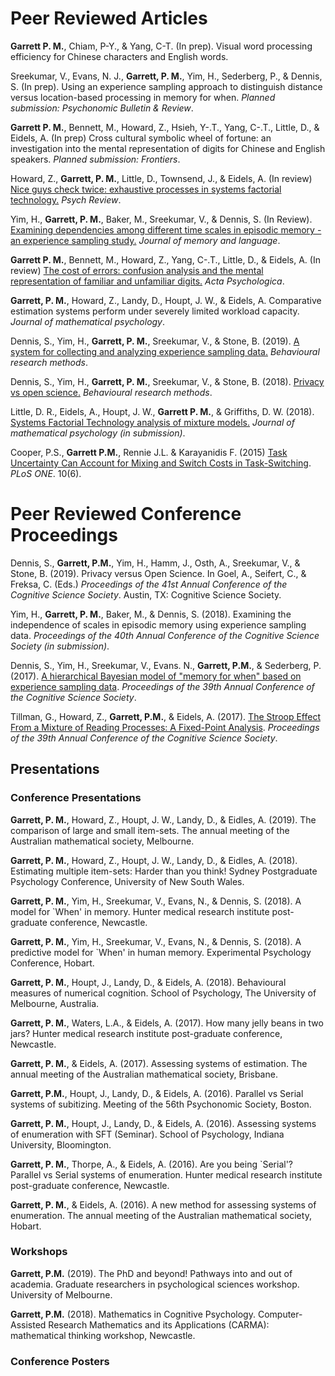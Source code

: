 
# Peer Reviewed Articles

**Garrett P. M.**, Chiam, P-Y., & Yang, C-T. (In prep). Visual word processing efficiency for Chinese characters and English words.

Sreekumar, V., Evans, N. J., **Garrett, P. M.**, Yim, H., Sederberg, P., & Dennis, S. (In prep). Using an experience sampling approach to distinguish distance versus location-based processing in memory for when. *Planned submission: Psychonomic Bulletin & Review*.

**Garrett P. M.**, Bennett, M., Howard, Z., Hsieh, Y-.T., Yang, C-.T., Little, D., & Eidels, A. (In prep) Cross cultural symbolic wheel of fortune: an investigation into the mental representation of digits for Chinese and English speakers. *Planned submission: Frontiers*.

Howard, Z., **Garrett, P. M.**, Little, D., Townsend, J., & Eidels, A. (In review) [Nice guys check twice: exhaustive processes in systems factorial technology.](https://www.researchgate.net/publication/335241968_Nice_Guys_Check_Twice) *Psych Review*.

Yim, H., **Garrett, P. M.**, Baker, M., Sreekumar, V., & Dennis, S. (In Review). [Examining dependencies among different time scales in episodic memory - an experience sampling study.](https://psyarxiv.com/5w94j/) *Journal of memory and language*.

**Garrett P. M.**, Bennett, M., Howard, Z., Yang, C-.T., Little, D., & Eidels, A. (In review) [The cost of errors: confusion analysis and the mental representation of familiar and unfamiliar digits.](https://www.researchgate.net/publication/335329207_The_cost_of_errors_confusion_analysis_and_the_mental_representation_of_familiar_and_unfamiliar_digits) *Acta Psychologica*.

**Garrett, P. M.**, Howard, Z., Landy, D., Houpt, J. W., & Eidels, A. Comparative estimation systems perform under severely limited workload capacity. *Journal of mathematical psychology*.

Dennis, S., Yim, H., **Garrett, P. M.**, Sreekumar, V., & Stone, B. (2019). [A system for collecting and analyzing experience sampling data.](https://www.ncbi.nlm.nih.gov/pubmed/31240631) *Behavioural research methods*.

Dennis, S., Yim, H., **Garrett, P. M.**, Sreekumar, V., & Stone, B. (2018). [Privacy vs open science.](https://link.springer.com/article/10.3758/s13428-019-01259-5) *Behavioural research methods*.

Little, D. R., Eidels, A., Houpt, J. W., **Garrett P. M.**, & Griffiths, D. W. (2018). [Systems Factorial Technology analysis of mixture models.](https://www.sciencedirect.com/science/article/abs/pii/S0022249618300865) *Journal of mathematical psychology (in submission)*.

Cooper, P.S., **Garrett P.M.**, Rennie J.L. & Karayanidis F. (2015) [Task Uncertainty Can Account for Mixing and Switch Costs in Task-Switching](http://journals.plos.org/plosone/article?id=10.1371/journal.pone.0131556). *PLoS ONE*. 10(6).


# Peer Reviewed Conference Proceedings

Dennis, S., **Garrett, P.M.**, Yim, H., Hamm, J., Osth, A., Sreekumar, V., & Stone, B. (2019). Privacy versus Open Science. In Goel, A., Seifert, C., & Freksa, C. (Eds.) *Proceedings of the 41st Annual Conference of the Cognitive Science Society*. Austin, TX: Cognitive Science Society.

Yim, H., **Garrett, P. M.**, Baker, M., & Dennis, S. (2018). Examining the independence of scales in episodic memory using experience sampling data. *Proceedings of the 40th Annual Conference of the Cognitive Science Society (in submission)*.

Dennis, S., Yim, H., Sreekumar, V., Evans. N., **Garrett, P.M.**, & Sederberg, P. (2017). [A hierarchical Bayesian model of "memory for when" based on experience sampling data](https://mindmodeling.org/cogsci2017/papers/0066/paper0066.pdf). *Proceedings of the 39th Annual Conference of the Cognitive Science Society*.

Tillman, G., Howard, Z., **Garrett, P.M.**, & Eidels, A. (2017). [The Stroop Effect From a Mixture of Reading Processes: A Fixed-Point Analysis](https://mindmodeling.org/cogsci2017/papers/0630/paper0630.pdf). *Proceedings of the 39th Annual Conference of the Cognitive Science Society*.

## Presentations
### Conference Presentations



**Garrett, P. M.**, Howard, Z., Houpt, J. W., Landy, D., & Eidles, A. (2019). The comparison of large and small item-sets. The annual meeting of the Australian mathematical society, Melbourne.

**Garrett, P. M.**, Howard, Z., Houpt, J. W., Landy, D., & Eidles, A. (2018). Estimating multiple item-sets: Harder than you think! Sydney Postgraduate Psychology Conference, University of New South Wales.

**Garrett, P. M.**, Yim, H., Sreekumar, V., Evans, N., & Dennis, S. (2018). A model for `When' in memory. Hunter medical research institute post-graduate conference, Newcastle.

**Garrett, P. M.**, Yim, H., Sreekumar, V., Evans, N., & Dennis, S. (2018). A predictive model for `When' in human memory. Experimental Psychology Conference, Hobart.

**Garrett, P. M.**, Houpt, J., Landy, D., & Eidels, A. (2018). Behavioural measures of numerical cognition. School of Psychology, The University of Melbourne, Australia.

**Garrett, P. M.**, Waters, L.A., & Eidels, A. (2017). How many jelly beans in two jars? Hunter medical research institute post-graduate conference, Newcastle.

**Garrett, P. M.**, & Eidels, A. (2017). Assessing systems of estimation. The annual meeting of the Australian mathematical society, Brisbane. 

**Garrett, P.M.**, Houpt, J., Landy, D., & Eidels, A. (2016). Parallel vs Serial systems of subitizing. Meeting of the 56th Psychonomic Society, Boston.

**Garrett, P. M.**, Houpt, J., Landy, D., & Eidels, A. (2016). Assessing systems of enumeration with SFT (Seminar). School of Psychology, Indiana University, Bloomington.

**Garrett, P. M.**, Thorpe, A., & Eidels, A. (2016). Are you being `Serial'? Parallel vs Serial systems of enumeration. Hunter medical research institute post-graduate conference, Newcastle.

**Garrett, P. M.**, & Eidels, A. (2016). A new method for assessing systems of enumeration. The annual meeting of the Australian mathematical society, Hobart. 

### Workshops

**Garrett, P.M.** (2019). The PhD and beyond! Pathways into and out of academia. Graduate researchers in psychological sciences workshop. University of Melbourne.

**Garrett, P.M.** (2018). Mathematics in Cognitive Psychology. Computer-Assisted Research Mathematics and its Applications (CARMA): mathematical thinking workshop, Newcastle.

### Conference Posters
